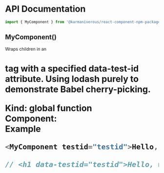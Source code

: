 # API Documentation

```js
import { MyComponent } from '@karmaniverous/react-component-npm-package-template`;
```

<a name="MyComponent"></a>

## MyComponent()
Wraps children in an <h1> tag with a specified data-test-id attribute.Using lodash purely to demonstrate Babel cherry-picking.

**Kind**: global function  
**Component**:   
**Example**  
```js
<MyComponent testid="testid">Hello, world!</MyComponent>;// <h1 data-testid="testid">Hello, world!</h1>
```
